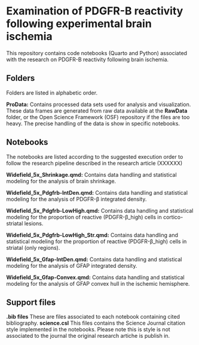 # Examination of PDGFR-B reactivity following experimental brain ischemia

This repository contains code notebooks (Quarto and Python) associated with the research on PDGFR-B reactivity following brain ischemia. 


## Folders

Folders are listed in alphabetic order.

**ProData:** Contains processed data sets used for analysis and visualization. These data frames are generated from raw data available at the **RawData** folder, or the Open Science Framework (OSF) repository if the files are too heavy. The precise handling of the data is show in specific notebooks.


## Notebooks

The notebooks are listed according to the suggested execution order to follow the research pipeline described in the research article (XXXXXX)

**Widefield_5x_Shrinkage.qmd:** Contains data handling and statistical modeling for the analysis of brain shrinkage. 

**Widefield_5x_Pdgfrb-IntDen.qmd:** Contains data handling and statistical modeling for the analysis of PDGFR-β integrated density.  

**Widefield_5x_Pdgfrb-LowHigh.qmd:** Contains data handling and statistical modeling for the proportion of reactive (PDGFR-β_high) cells in cortico-striatal lesions.  

**Widefield_5x_Pdgfrb-LowHigh_Str.qmd:** Contains data handling and statistical modeling for the proportion of reactive (PDGFR-β_high) cells in striatal (only regions).  

**Widefield_5x_Gfap-IntDen.qmd:** Contains data handling and statistical modeling for the analysis of GFAP integrated density. 

**Widefield_5x_Gfap-Convex.qmd:** Contains data handling and statistical modeling for the analysis of GFAP convex hull in the ischemic hemisphere. 

## Support files

**.bib files** These are files associated to each notebook containing cited bibliography. 
**science.csl** This files contains the Science Journal citation style implemented in the notebooks. Please note this is style is not associated to the journal the original research artiche is publish in. 